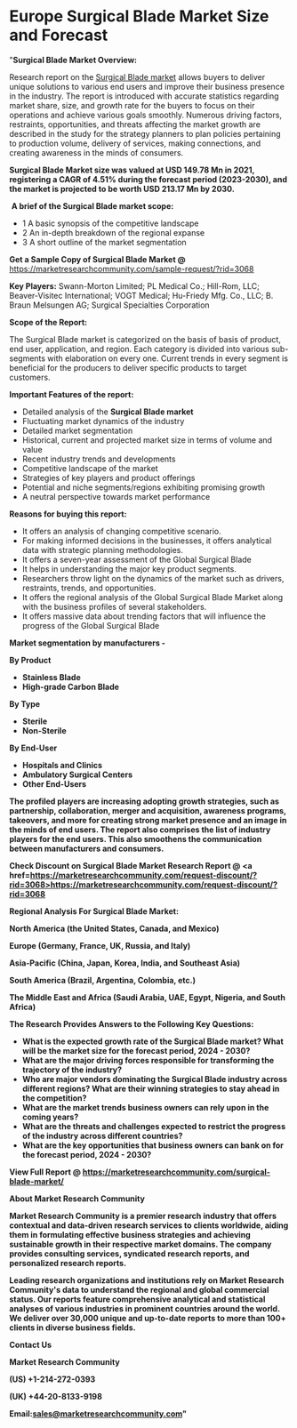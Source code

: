 # Europe Surgical Blade Market Size and Forecast
"<strong>Surgical Blade Market Overview:</strong>

Research report on the <a href=https://marketresearchcommunity.com/surgical-blade-market/>Surgical Blade market</a> allows buyers to deliver unique solutions to various end users and improve their business presence in the industry. The report is introduced with accurate statistics regarding market share, size, and growth rate for the buyers to focus on their operations and achieve various goals smoothly. Numerous driving factors, restraints, opportunities, and threats affecting the market growth are described in the study for the strategy planners to plan policies pertaining to production volume, delivery of services, making connections, and creating awareness in the minds of consumers.

<strong>Surgical Blade Market size was valued at USD 149.78 Mn in 2021, registering a CAGR of 4.51% during the forecast period (2023-2030), and the market is projected to be worth USD 213.17 Mn by 2030.</strong>

 <Strong>A brief of the Surgical Blade market scope:</Strong>
<ul>
 <li>1  A basic synopsis of the competitive landscape</li>
 <li>2  An in-depth breakdown of the regional expanse</li>
 <li>3  A short outline of the market segmentation</li>
</ul>
<strong>Get a Sample Copy of Surgical Blade Market @ </b></strong><a href=https://marketresearchcommunity.com/sample-request/?rid=3068><u>https://marketresearchcommunity.com/sample-request/?rid=3068</u></a>

<strong>Key Players:</strong> 
Swann-Morton Limited; PL Medical Co.; Hill-Rom, LLC; Beaver-Visitec International; VOGT Medical; Hu-Friedy Mfg. Co., LLC; B. Braun Melsungen AG; Surgical Specialties Corporation

<strong>Scope of the Report:</strong>

The Surgical Blade market is categorized on the basis of basis of product, end user, application, and region. Each category is divided into various sub-segments with elaboration on every one. Current trends in every segment is beneficial for the producers to deliver specific products to target customers.

<strong><b>Important Features of the report:</b></strong>
<ul>
  <li>Detailed analysis of the <strong><b>Surgical Blade </b></strong><strong><b>market</b></strong></li>
  <li>Fluctuating market dynamics of the industry</li>
  <li>Detailed market segmentation</li>
  <li>Historical, current and projected market size in terms of volume and value</li>
  <li>Recent industry trends and developments</li>
  <li>Competitive landscape of the market</li>
  <li>Strategies of key players and product offerings</li>
  <li>Potential and niche segments/regions exhibiting promising growth</li>
  <li>A neutral perspective towards market performance</li>
</ul>
<strong><b>Reasons for buying this report:</b></strong>
<ul>
  <li>It offers an analysis of changing competitive scenario.</li>
  <li>For making informed decisions in the businesses, it offers analytical data with strategic planning methodologies.</li>
  <li>It offers a seven-year assessment of the Global Surgical Blade</li>
  <li>It helps in understanding the major key product segments.</li>
  <li>Researchers throw light on the dynamics of the market such as drivers, restraints, trends, and opportunities.</li>
  <li>It offers the regional analysis of the Global Surgical Blade Market along with the business profiles of several stakeholders.</li>
  <li>It offers massive data about trending factors that will influence the progress of the Global Surgical Blade</li>
</ul>

<strong>Market segmentation by manufacturers -</strong>


<strong><strong>By Product</strong></h4>
<ul>
 	<li>Stainless Blade</li>
 	<li>High-grade Carbon Blade</li>
</ul>
<strong><strong>By Type</strong></h4>
<ul>
 	<li>Sterile</li>
 	<li>Non-Sterile</li>
</ul>
<strong><strong>By End-User</strong></h4>
<ul>
 	<li>Hospitals and Clinics</li>
 	<li>Ambulatory Surgical Centers</li>
 	<li>Other End-Users</li>
</ul>

The profiled players are increasing adopting growth strategies, such as partnership, collaboration, merger and acquisition, awareness programs, takeovers, and more for creating strong market presence and an image in the minds of end users. The report also comprises the list of industry players for the end users. This also smoothens the communication between manufacturers and consumers.

<strong><b>Check Discount on Surgical Blade Market Research Report @ </b></strong><a href=https://marketresearchcommunity.com/request-discount/?rid=3068><u>https://marketresearchcommunity.com/request-discount/?rid=3068</u></a>

<strong>Regional Analysis For Surgical Blade Market:</strong>

<strong>North America</strong> (the United States, Canada, and Mexico)

<strong>Europe</strong> (Germany, France, UK, Russia, and Italy)

<strong>Asia-Pacific</strong> (China, Japan, Korea, India, and Southeast Asia)

<strong>South America</strong> (Brazil, Argentina, Colombia, etc.)

<strong>The Middle East and Africa</strong> (Saudi Arabia, UAE, Egypt, Nigeria, and South Africa)

<strong>The Research Provides Answers to the Following Key Questions:</strong>
<ul>
 	<li>What is the expected growth rate of the Surgical Blade market? What will be the market size for the forecast period, 2024 - 2030?</li>
 	<li>What are the major driving forces responsible for transforming the trajectory of the industry?</li>
 	<li>Who are major vendors dominating the Surgical Blade industry across different regions? What are their winning strategies to stay ahead in the competition?</li>
 	<li>What are the market trends business owners can rely upon in the coming years?</li>
 	<li>What are the threats and challenges expected to restrict the progress of the industry across different countries?</li>
 	<li>What are the key opportunities that business owners can bank on for the forecast period, 2024 - 2030?</li>
</ul>

<strong>View Full Report @</strong> <a href=https://marketresearchcommunity.com/surgical-blade-market/>https://marketresearchcommunity.com/surgical-blade-market/</a>

<strong>About Market Research Community</strong>

Market Research Community is a premier research industry that offers contextual and data-driven research services to clients worldwide, aiding them in formulating effective business strategies and achieving sustainable growth in their respective market domains. The company provides consulting services, syndicated research reports, and personalized research reports.

Leading research organizations and institutions rely on Market Research Community's data to understand the regional and global commercial status. Our reports feature comprehensive analytical and statistical analyses of various industries in prominent countries around the world. We deliver over 30,000 unique and up-to-date reports to more than 100+ clients in diverse business fields.

<strong>Contact Us</strong>

<strong>Market Research Community</strong>

(US) +1-214-272-0393

(UK) +44-20-8133-9198

<strong>Email:</strong>sales@marketresearchcommunity.com"
